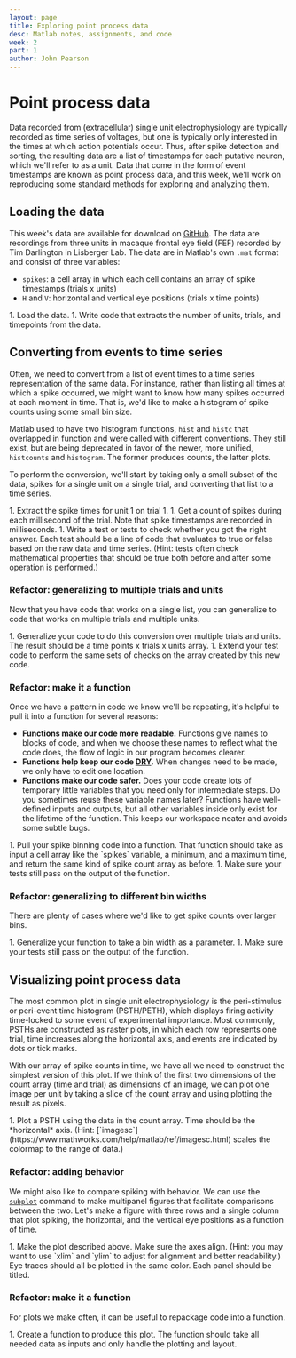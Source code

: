 ```yaml
---
layout: page
title: Exploring point process data
desc: Matlab notes, assignments, and code
week: 2
part: 1
author: John Pearson
---
```

# Point process data
Data recorded from (extracellular) single unit electrophysiology are typically recorded as time series of voltages, but one is typically only interested in the times at which action potentials occur. Thus, after spike detection and sorting, the resulting data are a list of timestamps for each putative neuron, which we'll refer to as a unit. Data that come in the form of event timestamps are known as point process data, and this week, we'll work on reproducing some standard methods for exploring and analyzing them.

## Loading the data
This week's data are available for download on [GitHub](https://github.com/jmxpearson/matlab-neurobio/blob/master/data/week2/fef_spikes.mat). The data are recordings from three units in macaque frontal eye field (FEF) recorded by Tim Darlington in Lisberger Lab. The data are in Matlab's own `.mat` format and consist of three variables:

- `spikes`: a cell array in which each cell contains an array of spike timestamps (trials x units)
- `H` and `V`: horizontal and vertical eye positions (trials x time points)

<div class="question" markdown="1">
1. Load the data.
1. Write code that extracts the number of units, trials, and timepoints from the data.
</div>

## Converting from events to time series
Often, we need to convert from a list of event times to a time series representation of the same data. For instance, rather than listing all times at which a spike occurred, we might want to know how many spikes occurred at each moment in time. That is, we'd like to make a histogram of spike counts using some small bin size.

Matlab used to have two histogram functions, `hist` and `histc` that overlapped in function and were called with different conventions. They still exist, but are being deprecated in favor of the newer, more unified, `histcounts` and `histogram`. The former produces counts, the latter plots.

To perform the conversion, we'll start by taking only a small subset of the data, spikes for a single unit on a single trial, and converting that list to a time series.

<div class="question" markdown="1">
1. Extract the spike times for unit 1 on trial 1.
1. Get a count of spikes during each millisecond of the trial. Note that spike timestamps are recorded in milliseconds.
1. Write a test or tests to check whether you got the right answer. Each test should be a line of code that evaluates to true or false based on the raw data and time series. (Hint: tests often check mathematical properties that should be true both before and after some operation is performed.)
</div>

### Refactor: generalizing to multiple trials and units
Now that you have code that works on a single list, you can generalize to code that works on multiple trials and multiple units.

<div class="question" markdown="1">
1. Generalize your code to do this conversion over multiple trials and units. The result should be a time points x trials x units array.
1. Extend your test code to perform the same sets of checks on the array created by this new code.
</div>

### Refactor: make it a function
Once we have a pattern in code we know we'll be repeating, it's helpful to pull it into a function for several reasons:

- **Functions make our code more readable.** Functions give names to blocks of code, and when we choose these names to reflect what the code does, the flow of logic in our program becomes clearer.
- **Functions help keep our code [DRY](https://en.wikipedia.org/wiki/Don't_repeat_yourself).** When changes need to be made, we only have to edit one location.
- **Functions make our code safer.** Does your code create lots of temporary little variables that you need only for intermediate steps. Do you sometimes reuse these variable names later? Functions have well-defined inputs and outputs, but all other variables inside only exist for the lifetime of the function. This keeps our workspace neater and avoids some subtle bugs.

<div class="question" markdown="1">
1. Pull your spike binning code into a function. That function should take as input a cell array like the `spikes` variable, a minimum, and a maximum time, and return the same kind of spike count array as before.
1. Make sure your tests still pass on the output of the function.
</div>

### Refactor: generalizing to different bin widths
There are plenty of cases where we'd like to get spike counts over larger bins.

<div class="question" markdown="1">
1. Generalize your function to take a bin width as a parameter.
1. Make sure your tests still pass on the output of the function.
</div>

## Visualizing point process data
The most common plot in single unit electrophysiology is the peri-stimulus or peri-event time histogram (PSTH/PETH), which displays firing activity time-locked to some event of experimental importance. Most commonly, PSTHs are constructed as raster plots, in which each row represents one trial, time increases along the horizontal axis, and events are indicated by dots or tick marks.

With our array of spike counts in time, we have all we need to construct the simplest version of this plot. If we think of the first two dimensions of the count array (time and trial) as dimensions of an image, we can plot one image per unit by taking a slice of the count array and using plotting the result as pixels.

<div class="question" markdown="1">
1. Plot a PSTH using the data in the count array. Time should be the *horizontal* axis. (Hint: [`imagesc`](https://www.mathworks.com/help/matlab/ref/imagesc.html) scales the colormap to the range of data.)
</div>

### Refactor: adding behavior
We might also like to compare spiking with behavior. We can use the [`subplot`](http://www.mathworks.com/help/matlab/ref/subplot.html?searchHighlight=subplot&s_tid=doc_srchtitle) command to make multipanel figures that facilitate comparisons between the two. Let's make a figure with three rows and a single column that plot spiking, the horizontal, and the vertical eye positions as a function of time.

<div class="question" markdown="1">
1. Make the plot described above. Make sure the axes align. (Hint: you may want to use `xlim` and `ylim` to adjust for alignment and better readability.) Eye traces should all be plotted in the same color. Each panel should be titled.
</div>

### Refactor: make it a function
For plots we make often, it can be useful to repackage code into a function.

<div class="question" markdown="1">
1. Create a function to produce this plot. The function should take all needed data as inputs and only handle the plotting and layout.
</div>

<!-- ## [Solutions](https://github.com/jmxpearson/matlab-neurobio/blob/master/week1/) -->
